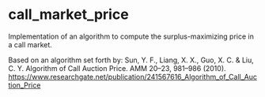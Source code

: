 # call_market_price
Implementation of an algorithm to compute the surplus-maximizing price in a call market.

Based on an algorithm set forth by:
Sun, Y. F., Liang, X. X., Guo, X. C. & Liu, C. Y. Algorithm of Call Auction Price. AMM 20–23, 981–986 (2010).
https://www.researchgate.net/publication/241567616_Algorithm_of_Call_Auction_Price
